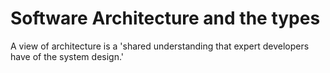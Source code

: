 # Software Architecture and the types
A view of architecture is a 'shared understanding that expert developers have of the system design.' 

